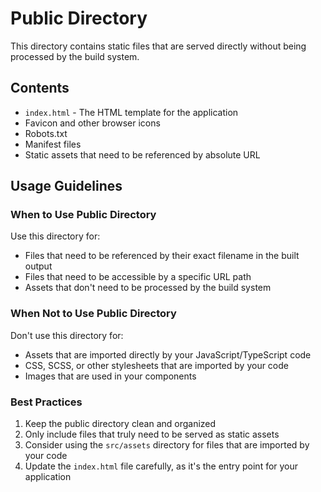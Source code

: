 # Public Directory

This directory contains static files that are served directly without being processed by the build system.

## Contents

- `index.html` - The HTML template for the application
- Favicon and other browser icons
- Robots.txt
- Manifest files
- Static assets that need to be referenced by absolute URL

## Usage Guidelines

### When to Use Public Directory

Use this directory for:
- Files that need to be referenced by their exact filename in the built output
- Files that need to be accessible by a specific URL path
- Assets that don't need to be processed by the build system

### When Not to Use Public Directory

Don't use this directory for:
- Assets that are imported directly by your JavaScript/TypeScript code
- CSS, SCSS, or other stylesheets that are imported by your code
- Images that are used in your components

### Best Practices

1. Keep the public directory clean and organized
2. Only include files that truly need to be served as static assets
3. Consider using the `src/assets` directory for files that are imported by your code
4. Update the `index.html` file carefully, as it's the entry point for your application

